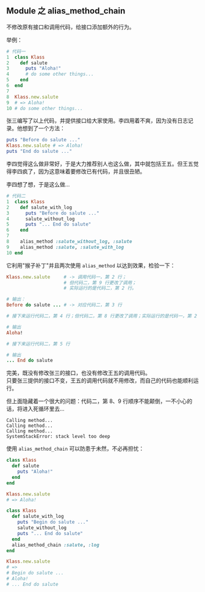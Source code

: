 ## Module 之 alias_method_chain

不修改原有接口和调用代码，给接口添加额外的行为。

举例：

```ruby
# 代码一
1  class Klass
2    def salute
3      puts "Aloha!"
4      # do some other things...
5    end
6  end
7
8  Klass.new.salute
9  # => Aloha!
10 # do some other things...
```

张三编写了以上代码，并提供接口给大家使用。李四用着不爽，因为没有日志记录。他想到了一个方法：

```ruby
puts "Before do salute ..."
Klass.new.salute # => Aloha!
puts "End do salute ..."
```

李四觉得这么做非常好，于是大力推荐别人也这么做，其中就包括王五。但王五觉得李四疯了，因为这意味着要修改已有代码，并且很丑陋。

李四想了想，于是这么做...

```ruby
# 代码二
1  class Klass
2    def salute_with_log
3      puts "Before do salute ..."
4      salute_without_log
5      puts "... End do salute"
6    end
7
8    alias_method :salute_without_log, :salute
9    alias_method :salute, :salute_with_log
10 end
```

它利用"猴子补丁"并且两次使用 `alias_method` 以达到效果，检验一下：

```ruby
Klass.new.salute     # -> 调用代码一，第 2 行；
                     # 但代码二，第 9 行更改了调用；
                     # 实际运行的是代码二，第 2 行。

# 输出：
Before do salute ... # -> 对应代码二，第 3 行

# 接下来运行代码二，第 4 行；但代码二，第 8 行更改了调用；实际运行的是代码一，第 2 行

# 输出
Aloha!

# 接下来运行代码二，第 5 行

# 输出
... End do salute
```

完美，既没有修改张三的接口，也没有修改王五的调用代码。  
只要张三提供的接口不变，王五的调用代码就不用修改，而自己的代码也能顺利运行。

但上面隐藏着一个很大的问题：代码二，第 8、9 行顺序不能颠倒，一不小心的话，将进入死循环里去...

```
Calling method...
Calling method...
Calling method...
SystemStackError: stack level too deep
```

使用 `alias_method_chain` 可以防患于未然，不必再担忧：

```ruby
class Klass
  def salute
    puts "Aloha!"
  end
end

Klass.new.salute
# => Aloha!

class Klass
  def salute_with_log
    puts "Begin do salute ..."
    salute_without_log
    puts "... End do salute"
  end
  alias_method_chain :salute, :log
end

Klass.new.salute
# =>
# Begin do salute ...
# Aloha!
# ... End do salute
```
